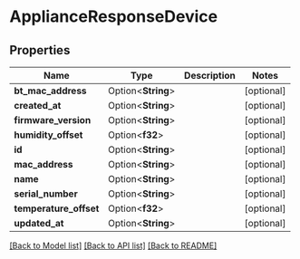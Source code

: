 # ApplianceResponseDevice

## Properties

Name | Type | Description | Notes
------------ | ------------- | ------------- | -------------
**bt_mac_address** | Option<**String**> |  | [optional]
**created_at** | Option<**String**> |  | [optional]
**firmware_version** | Option<**String**> |  | [optional]
**humidity_offset** | Option<**f32**> |  | [optional]
**id** | Option<**String**> |  | [optional]
**mac_address** | Option<**String**> |  | [optional]
**name** | Option<**String**> |  | [optional]
**serial_number** | Option<**String**> |  | [optional]
**temperature_offset** | Option<**f32**> |  | [optional]
**updated_at** | Option<**String**> |  | [optional]

[[Back to Model list]](../README.md#documentation-for-models) [[Back to API list]](../README.md#documentation-for-api-endpoints) [[Back to README]](../README.md)


